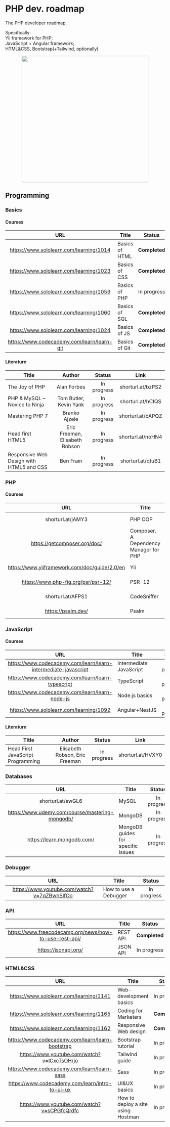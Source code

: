 # PHP dev. roadmap
The PHP developer roadmap.

Specifically:<BR>
Yii framework for PHP;<BR>
JavaScript + Angular framework;<BR>
HTML&CSS, Bootstrap(+Tailwind, optionally)<BR>
 

<p align="center"> 
<img src="https://i.ibb.co/WGL20ZX/st-small-507x507-pad-600x600-f8f8f8.jpg" width="400">
</p>

## Programming
### Basics
#### Courses
| URL | Title | Status |
| :---: | --- | :---: |
| https://www.sololearn.com/learning/1014 | Basics of HTML | **Completed** |
| https://www.sololearn.com/learning/1023 | Basics of CSS | **Completed** |
| https://www.sololearn.com/learning/1059 | Basics of PHP | In progress |
| https://www.sololearn.com/learning/1060 | Basics of SQL | **Completed** |
| https://www.sololearn.com/learning/1024 | Basics of JS | **Completed** |
| https://www.codecademy.com/learn/learn-git | Basics of Git | **Completed** |

#### Literature
| Title | Author | Status | Link |
| --- | :---: | :---: | :---: |
| The Joy of PHP | Alan Forbes | In progress | shorturl.at/bzPS2 |
| PHP & MySQL – Novice to Ninja | Tom Butler, Kevin Yank | In progress | shorturl.at/hCIQS |
| Mastering PHP 7 | Branko Ajzele | In progress | shorturl.at/bAPQZ |
| Head first HTML5 | Eric Freeman, Elisabeth Robson | In progress | shorturl.at/noHN4 |
| Responsive Web Design with HTML5 and CSS | Ben Frain | In progress | shorturl.at/qtuB1 |


### PHP
#### Courses
| URL | Title | Status |
| :---: | --- | :---: |
| shorturl.at/jAMY3 | PHP OOP | In progress |
| https://getcomposer.org/doc/ | Composer. A Dependency Manager for PHP | In progress |
| https://www.yiiframework.com/doc/guide/2.0/en | Yii | In progress |
| https://www.php-fig.org/psr/psr-12/ | PSR-12 | In progress |
| shorturl.at/AFPS1 | CodeSniffer | In progress |
| https://psalm.dev/ | Psalm | In progress |

### JavaScript
#### Courses
| URL | Title | Status |
| :---: | --- | :---: |
| https://www.codecademy.com/learn/learn-intermediate-javascript | Intermediate JavaScript | In progress |
| https://www.codecademy.com/learn/learn-typescript | TypeScript | In progress |
| https://www.codecademy.com/learn/learn-node-js | Node.js basics | In progress |
| https://www.sololearn.com/learning/1092 | Angular+NestJS | In progress |

#### Literature
| Title | Author | Status | Link |
| --- | :---: | :---: | :---: |
| Head First JavaScript Programming | Elisabeth Robson, Eric Freeman | In progress | shorturl.at/HVXY0 |


### Databases
| URL | Title | Status |
| :---: | --- | :---: |
| shorturl.at/swGL6 | MySQL | In progress |
| https://www.udemy.com/course/mastering-mongodb/ | MongoDB | In progress |
| https://learn.mongodb.com/ | MongoDB guides for specific issues | In progress |

### Debugger
| URL | Title | Status |
| :---: | --- | :---: |
| https://www.youtube.com/watch?v=7qZBwhSlfOo | How to use a Debugger | In progress |

### API
| URL | Title | Status |
| :---: | --- | :---: |
| https://www.freecodecamp.org/news/how-to-use-rest-api/ | REST API | **Completed** |
| https://jsonapi.org/ | JSON API | In progress |

### HTML&CSS
| URL | Title | Status |
| :---: | --- | :---: |
| https://www.sololearn.com/learning/1141 | Web-development basics | In progress |
| https://www.sololearn.com/learning/1165 | Coding for Marketers | **Completed** |
| https://www.sololearn.com/learning/1162 | Responsive Web design | **Completed** |
| https://www.codecademy.com/learn/learn-bootstrap | Bootstrap tutorial | In progress |
| https://www.youtube.com/watch?v=lCxcTsOHrjo | Tailwind guide | In progress |
| https://www.codecademy.com/learn/learn-sass | Sass | In progress |
| https://www.codecademy.com/learn/intro-to-ui-ux | UI&UX basics | In progress |
| https://www.youtube.com/watch?v=sCPGfcQrdfc | How to deploy a site using Hostman | In progress |
